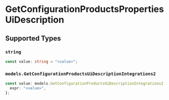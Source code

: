 # GetConfigurationProductsPropertiesUiDescription


## Supported Types

### `string`

```typescript
const value: string = "<value>";
```

### `models.GetConfigurationProductsUiDescriptionIntegrations2`

```typescript
const value: models.GetConfigurationProductsUiDescriptionIntegrations2 = {
  expr: "<value>",
};
```

